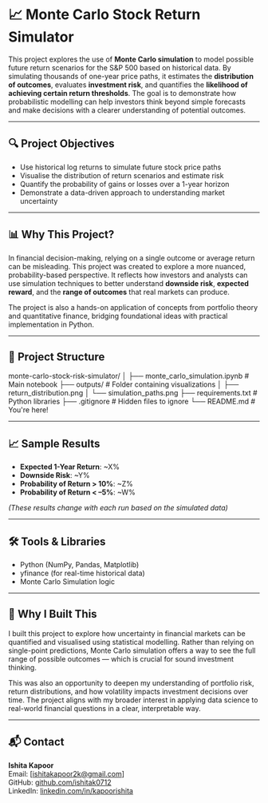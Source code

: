 # 📈 Monte Carlo Stock Return Simulator

This project explores the use of **Monte Carlo simulation** to model possible future return scenarios for the S&P 500 based on historical data. By simulating thousands of one-year price paths, it estimates the **distribution of outcomes**, evaluates **investment risk**, and quantifies the **likelihood of achieving certain return thresholds**. The goal is to demonstrate how probabilistic modelling can help investors think beyond simple forecasts and make decisions with a clearer understanding of potential outcomes.

---

## 🔍 Project Objectives

- Use historical log returns to simulate future stock price paths
- Visualise the distribution of return scenarios and estimate risk
- Quantify the probability of gains or losses over a 1-year horizon
- Demonstrate a data-driven approach to understanding market uncertainty

---

## 📊 Why This Project?

In financial decision-making, relying on a single outcome or average return can be misleading. This project was created to explore a more nuanced, probability-based perspective. It reflects how investors and analysts can use simulation techniques to better understand **downside risk**, **expected reward**, and the **range of outcomes** that real markets can produce.

The project is also a hands-on application of concepts from portfolio theory and quantitative finance, bridging foundational ideas with practical implementation in Python.

---

## 📁 Project Structure

monte-carlo-stock-risk-simulator/ │ ├── monte_carlo_simulation.ipynb # Main notebook ├── outputs/ # Folder containing visualizations │ ├── return_distribution.png │ └── simulation_paths.png ├── requirements.txt # Python libraries ├── .gitignore # Hidden files to ignore └── README.md # You're here!


---

## 📈 Sample Results

- **Expected 1-Year Return**: ~X%
- **Downside Risk**: ~Y%
- **Probability of Return > 10%**: ~Z%
- **Probability of Return < –5%**: ~W%

_(These results change with each run based on the simulated data)_

---

## 🛠️ Tools & Libraries

- Python (NumPy, Pandas, Matplotlib)
- yfinance (for real-time historical data)
- Monte Carlo Simulation logic

---

## 🧠 Why I Built This

I built this project to explore how uncertainty in financial markets can be quantified and visualised using statistical modelling. Rather than relying on single-point predictions, Monte Carlo simulation offers a way to see the full range of possible outcomes — which is crucial for sound investment thinking.

This was also an opportunity to deepen my understanding of portfolio risk, return distributions, and how volatility impacts investment decisions over time. The project aligns with my broader interest in applying data science to real-world financial questions in a clear, interpretable way.

---

## 📬 Contact

**Ishita Kapoor**  
Email: [ishitakapoor2k@gmail.com]  
GitHub: [github.com/ishitak0712](https://github.com/ishitak0712)  
LinkedIn: [linkedin.com/in/kapoorishita](https://linkedin.com/in/kapoorishita)
